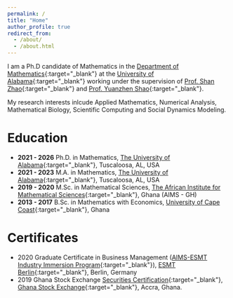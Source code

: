 ```yaml
---
permalink: /
title: "Home"
author_profile: true
redirect_from: 
  - /about/
  - /about.html
---
```

 I am a Ph.D candidate of Mathematics in the [Department of Mathematics](https://math.ua.edu){:target="_blank"} at the [University of Alabama](https://www.ua.edu){:target="_blank"} working under the supervision of [Prof. Shan Zhao](https://sites.ua.edu/szhao/){:target="_blank"} and [Prof. Yuanzhen Shao](https://sites.ua.edu/yshao/){:target="_blank"}.

 My research interests inlcude Applied Mathematics, Numerical Analysis, Mathematical Biology, Scientific Computing and Social Dynamics Modeling.
 
 
 
 Education
======
* **2021 - 2026** Ph.D. in Mathematics, [The University of Alabama](https://www.ua.edu){:target="_blank"}, Tuscaloosa, AL, USA
* **2021 - 2023** M.A. in Mathematics, [The University of Alabama](https://www.ua.edu){:target="_blank"}, Tuscaloosa, AL, USA
* **2019 - 2020** M.Sc. in Mathematical Sciences, [The African Institute for Mathematical Sciences](https://aims.edu.gh){:target="_blank"}, Ghana (AIMS - GH)
* **2013 - 2017** B.Sc. in Mathematics with Economics, [University of Cape Coast](https://ucc.edu.gh){:target="_blank"}, Ghana


Certificates
======
* 2020 Graduate Certificate in Business Management ([AIMS-ESMT Industry Immersion Program](https://nexteinstein.org/?i2=aims-esmt-industry-immersion-program-2){:target="_blank"}), [ESMT Berlin](https://esmt.berlin){:target="_blank"}, Berlin, Germany
* 2019 Ghana Stock Exchange [Securities Certification](https://www.gisinstitute.org){:target="_blank"}, [Ghana Stock Exchange](https://gse.com.gh){:target="_blank"}, Accra, Ghana.




<!-- News
======
* **11-12/10/2025** I will be at [The 10th Annual Meeting of SIAM Central States Section](https://siam.uark.edu) at University of Arkansas, Fayetteville, AK.
* **3-5/10/2025** I will be at the [2025 AMS Fall Southeastern Sectional Meeting](https://www.ams.org/meetings/sectional/2328_program.html) at Tulane University, New Orleans, LA. -->
